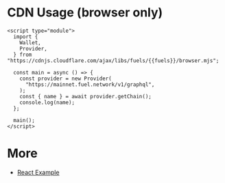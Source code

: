 <script setup>
  import { data } from '../../versions.data'
  const { fuels } = data
</script>

# CDN Usage (browser only)

```html-vue
<script type="module">
  import {
    Wallet,
    Provider,
  } from "https://cdnjs.cloudflare.com/ajax/libs/fuels/{{fuels}}/browser.mjs";

  const main = async () => {
    const provider = new Provider(
      "https://mainnet.fuel.network/v1/graphql",
    );
    const { name } = await provider.getChain();
    console.log(name);
  };

  main();
</script>
```

# More

- [React Example](./react-example.md)
